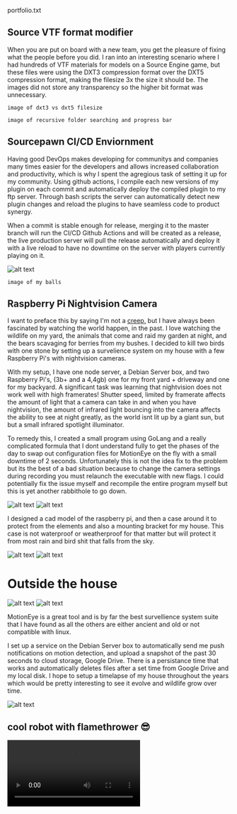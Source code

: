 portfolio.txt

## Source VTF format modifier

When you are put on board with a new team, you get the pleasure of fixing what the people before you did. I ran into an interesting scenario where I had hundreds of VTF materials for models on a Source Engine game, but these files were using the DXT3 compression format over the DXT5 compression format, making the filesize 3x the size it should be. The images did not store any transparency so the higher bit format was unnecessary.

```
image of dxt3 vs dxt5 filesize
```
```
image of recursive folder searching and progress bar
```

## Sourcepawn CI/CD Enviornment

Having good DevOps makes developing for communitys and companies many times easier for the developers and allows increased collaboration and productivity, which is why I spent the agregious task of setting it up for my community. Using github actions, I compile each new versions of my plugin on each commit and automatically deploy the compiled plugin to my ftp server. Through bash scripts the server can automatically detect new plugin changes and reload the plugins to have seamless code to product synergy.

When a commit is stable enough for release, merging it to the master branch will run the CI/CD Github Actions and will be created as a release, the live production server will pull the release automatically and deploy it with a live reload to have no downtime on the server with players currently playing on it.

![alt text](githubactions.png "Image of a Github Actions")
```
image of my balls
```

## Raspberry Pi Nightvision Camera

I want to preface this by saying I'm not a [creep,](https://www.youtube.com/watch?v=XFkzRNyygfk) but I have always been fascinated by watching the world happen, in the past. I love watching the wildlife on my yard, the animals that come and raid my garden at night, and the bears scavaging for berries from my bushes. I decided to kill two birds with one stone by setting up a survelience system on my house with a few Raspberry Pi's with nightvision cameras. 

With my setup, I have one node server, a Debian Server box, and two Raspberry Pi's, (3b+ and a 4,4gb) one for my front yard + driveway and one for my backyard. A significant task was learning that nightvision does not work well with high framerates! Shutter speed, limited by framerate affects the amount of light that a camera can take in and when you have nightvision, the amount of infrared light bouncing into the camera affects the ability to see at night greatly, as the world isnt lit up by a giant sun, but but a small infrared spotlight illuminator.

To remedy this, I created a small program using GoLang and a really complicated formula that I dont understand fully to get the phases of the day to swap out configuration files for MotionEye on the fly with a small downtime of 2 seconds. Unfortunately this is not the idea fix to the problem but its the best of a bad situation because to change the camera settings during recording you must relaunch the executable with new flags. I could potentially fix the issue myself and recompile the entire program myself but this is yet another rabbithole to go down.
 
![alt text](daynightconfig.png "Image of a terminal")
![alt text](daynightconfigterminal.png "Image of a terminal")

I designed a cad model of the raspberry pi, and then a case around it to protect from the elements and also a mounting bracket for my house. This case is not waterproof or weatherproof for that matter but will protect it from most rain and bird shit that falls from the sky.

![alt text](raspberrypicamera.png "Image of the completed print in my hand")
![alt text](cadmodel.png "Image of the completed print in my hand")

# Outside the house

![alt text](IMG_0010.JPG "Image of outside of house")
![alt text](IMG_0011.JPG "Closeup image of outside of house")

MotionEye is a great tool and is by far the best survellience system suite that I have found as all the others are either ancient and old or not compatible with linux.


I set up a service on the Debian Server box to automatically send me push notifications on motion detection, and upload a snapshot of the past 30 seconds to cloud storage, Google Drive. There is a persistance time that works and automatically deletes files after a set time from Google Drive and my local disk. I hope to setup a timelapse of my house throughout the years which would be pretty interesting to see it evolve and wildlife grow over time.

![alt text](pushnotification.png "Image of push notification")

## cool robot with flamethrower 😎
![alt text](chat-media-video-chatmedia-68D3F466-0CEC-4AFC-A659-60B5A867657F.mov "flamethrower robot video")
